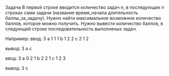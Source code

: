 Задача 
В первой строке вводится количество задач n, в последующих n строках сами задачи (название время_начала длительность баллы_за_задачу).
Нужно найти максимальное возможное количество баллов, которое можно получить. 
Нужно вывести количество баллов, в следующей строке последовательность выполненых задач.

Например:
ввод:
3
a 1 1 1
b 1 2 2
c 2 1 2

вывод:
3
a c

ввод:
3
a 0 2 1
b 2 2 1
c 1 2 3

вывод:
3
c
